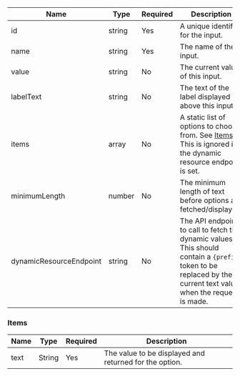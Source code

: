 | Name                    | Type   | Required | Description                                                                                                                                                     |
|-------------------------|--------|----------|-----------------------------------------------------------------------------------------------------------------------------------------------------------------|
| id                      | string | Yes      | A unique identifier for the input.                                                                                                                              |
| name                    | string | Yes      | The name of the input.                                                                                                                                          |
| value                   | string | No       | The current value of this input.                                                                                                                                |
| labelText               | string | No       | The text of the label displayed above this input.                                                                                                               |
| items                   | array  | No       | A static list of options to choose from. See [Items](#items). This is ignored if the dynamic resource endpoint is set.                                          |
| minimumLength           | number | No       | The minimum length of text before options are fetched/displayed.                                                                                                |
| dynamicResourceEndpoint | string | No       | The API endpoint to call to fetch the dynamic values. This should contain a `{prefix}` token to be replaced by the current text value when the request is made. |

### Items

| Name | Type   | Required | Description                                            |
|------|--------|----------|--------------------------------------------------------|
| text | String | Yes      | The value to be displayed and returned for the option. |
